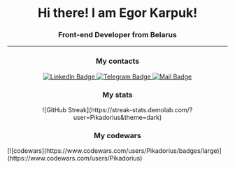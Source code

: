 <h1 align="center">Hi there! I am Egor Karpuk!</h1>
<h3 align="center">Front-end Developer from Belarus</h3>

<hr>

<div align="center">
  <h3 align="center">My contacts</h3>
  <a href="https://www.linkedin.com/in/karpuk-egor/" target="_blank">
    <img src="https://img.shields.io/badge/LinkedIn-blue?style=for-the-badge&logo=linkedin&logoColor=white" alt="LinkedIn Badge"/>
  </a>
  <a href="https://t.me/Pikadorius" target="_blank">
    <img src="https://img.shields.io/badge/Telegram-blue?style=for-the-badge&logo=telegram&logoColor=white" alt="Telegram Badge"/>
  </a>
  <a href="mailto:karpukea@yandex.ru" target="_blank">
    <img src="https://img.shields.io/badge/Mail-blue?style=for-the-badge&logo=gmail&logoColor=white" alt="Mail Badge"/>
  </a>
</div>



<h3 align="center">My stats</h3>
<div align="center"> 
![GitHub Streak](https://streak-stats.demolab.com/?user=Pikadorius&theme=dark)
</div>

<h3 align="center">My codewars</h3>  
<div>
[![codewars](https://www.codewars.com/users/Pikadorius/badges/large)](https://www.codewars.com/users/Pikadorius)
</div>
